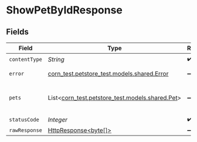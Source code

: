 # ShowPetByIdResponse


## Fields

| Field                                                                                                                    | Type                                                                                                                     | Required                                                                                                                 | Description                                                                                                              |
| ------------------------------------------------------------------------------------------------------------------------ | ------------------------------------------------------------------------------------------------------------------------ | ------------------------------------------------------------------------------------------------------------------------ | ------------------------------------------------------------------------------------------------------------------------ |
| `contentType`                                                                                                            | *String*                                                                                                                 | :heavy_check_mark:                                                                                                       | N/A                                                                                                                      |
| `error`                                                                                                                  | [corn_test.petstore_test.models.shared.Error](../../models/shared/Error.md)                                              | :heavy_minus_sign:                                                                                                       | unexpected error                                                                                                         |
| `pets`                                                                                                                   | List<[corn_test.petstore_test.models.shared.Pet](../../models/shared/Pet.md)>                                            | :heavy_minus_sign:                                                                                                       | Expected response to a valid request                                                                                     |
| `statusCode`                                                                                                             | *Integer*                                                                                                                | :heavy_check_mark:                                                                                                       | N/A                                                                                                                      |
| `rawResponse`                                                                                                            | [HttpResponse<byte[]>](https://docs.oracle.com/en/java/javase/11/docs/api/java.net.http/java/net/http/HttpResponse.html) | :heavy_minus_sign:                                                                                                       | N/A                                                                                                                      |